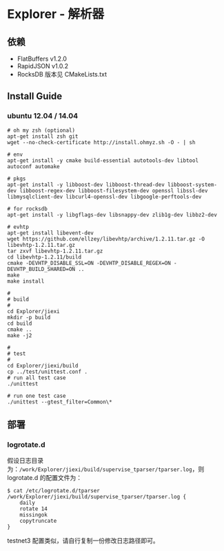# Explorer - 解析器

## 依赖

* FlatBuffers v1.2.0
* RapidJSON   v1.0.2
* RocksDB     版本见 CMakeLists.txt

## Install Guide
### ubuntu 12.04 / 14.04

```
# oh my zsh (optional)
apt-get install zsh git
wget --no-check-certificate http://install.ohmyz.sh -O - | sh

# env
apt-get install -y cmake build-essential autotools-dev libtool autoconf automake

# pkgs
apt-get install -y libboost-dev libboost-thread-dev libboost-system-dev libboost-regex-dev libboost-filesystem-dev openssl libssl-dev libmysqlclient-dev libcurl4-openssl-dev libgoogle-perftools-dev

# for rocksdb
apt-get install -y libgflags-dev libsnappy-dev zlib1g-dev libbz2-dev

# evhtp
apt-get install libevent-dev
wget https://github.com/ellzey/libevhtp/archive/1.2.11.tar.gz -O libevhtp-1.2.11.tar.gz
tar zxvf libevhtp-1.2.11.tar.gz
cd libevhtp-1.2.11/build
cmake -DEVHTP_DISABLE_SSL=ON -DEVHTP_DISABLE_REGEX=ON -DEVHTP_BUILD_SHARED=ON ..
make
make install

#
# build
#
cd Explorer/jiexi
mkdir -p build
cd build
cmake ..
make -j2

#
# test
#
cd Explorer/jiexi/build
cp ../test/unittest.conf .
# run all test case
./unittest

# run one test case
./unittest --gtest_filter=Common\*
```

## 部署
### logrotate.d

假设日志目录为：`/work/Explorer/jiexi/build/supervise_tparser/tparser.log`，则 logrotate.d 的配置文件为：

```
$ cat /etc/logrotate.d/tparser
/work/Explorer/jiexi/build/supervise_tparser/tparser.log {
    daily
    rotate 14
    missingok
    copytruncate
}
```

testnet3 配置类似，请自行复制一份修改日志路径即可。
